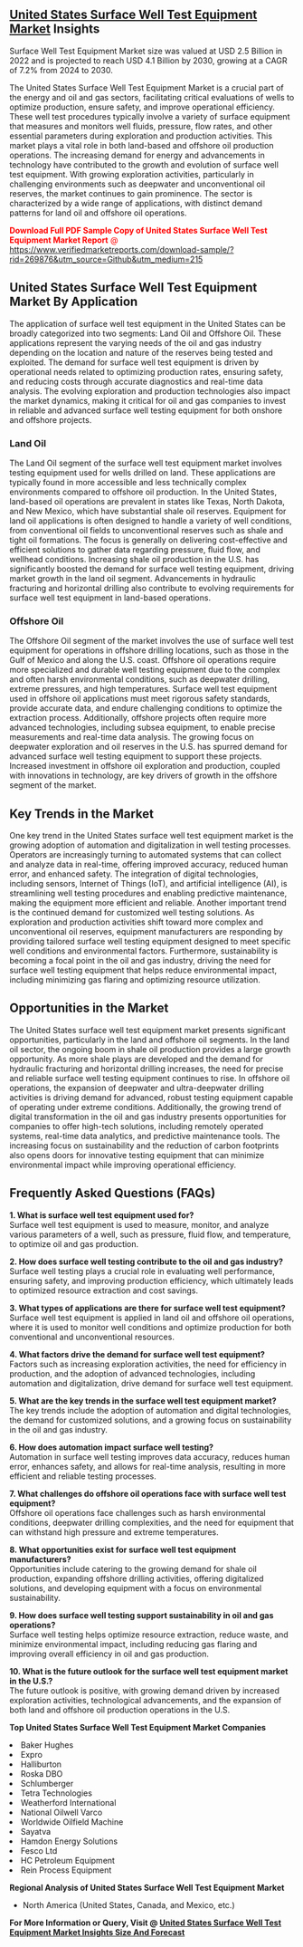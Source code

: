 <h2><a href="https://www.verifiedmarketreports.com/download-sample/?rid=269876&amp;utm_source=Github&amp;utm_medium=215" target="_blank">United States Surface Well Test Equipment Market</a> Insights</h2><p>Surface Well Test Equipment Market size was valued at USD 2.5 Billion in 2022 and is projected to reach USD 4.1 Billion by 2030, growing at a CAGR of 7.2% from 2024 to 2030.</p><p><p>The United States Surface Well Test Equipment Market is a crucial part of the energy and oil and gas sectors, facilitating critical evaluations of wells to optimize production, ensure safety, and improve operational efficiency. These well test procedures typically involve a variety of surface equipment that measures and monitors well fluids, pressure, flow rates, and other essential parameters during exploration and production activities. This market plays a vital role in both land-based and offshore oil production operations. The increasing demand for energy and advancements in technology have contributed to the growth and evolution of surface well test equipment. With growing exploration activities, particularly in challenging environments such as deepwater and unconventional oil reserves, the market continues to gain prominence. The sector is characterized by a wide range of applications, with distinct demand patterns for land oil and offshore oil operations. <p><span class=""><span style="color: #ff0000;"><strong>Download Full PDF Sample Copy of United States Surface Well Test Equipment Market Report</strong> @ </span><a href="https://www.verifiedmarketreports.com/download-sample/?rid=269876&amp;utm_source=Github&amp;utm_medium=215" target="_blank">https://www.verifiedmarketreports.com/download-sample/?rid=269876&amp;utm_source=Github&amp;utm_medium=215</a></span></p></p><h2>United States Surface Well Test Equipment Market By Application</h2><p>The application of surface well test equipment in the United States can be broadly categorized into two segments: Land Oil and Offshore Oil. These applications represent the varying needs of the oil and gas industry depending on the location and nature of the reserves being tested and exploited. The demand for surface well test equipment is driven by operational needs related to optimizing production rates, ensuring safety, and reducing costs through accurate diagnostics and real-time data analysis. The evolving exploration and production technologies also impact the market dynamics, making it critical for oil and gas companies to invest in reliable and advanced surface well testing equipment for both onshore and offshore projects.</p><h3>Land Oil</h3><p>The Land Oil segment of the surface well test equipment market involves testing equipment used for wells drilled on land. These applications are typically found in more accessible and less technically complex environments compared to offshore oil production. In the United States, land-based oil operations are prevalent in states like Texas, North Dakota, and New Mexico, which have substantial shale oil reserves. Equipment for land oil applications is often designed to handle a variety of well conditions, from conventional oil fields to unconventional reserves such as shale and tight oil formations. The focus is generally on delivering cost-effective and efficient solutions to gather data regarding pressure, fluid flow, and wellhead conditions. Increasing shale oil production in the U.S. has significantly boosted the demand for surface well testing equipment, driving market growth in the land oil segment. Advancements in hydraulic fracturing and horizontal drilling also contribute to evolving requirements for surface well test equipment in land-based operations.</p><h3>Offshore Oil</h3><p>The Offshore Oil segment of the market involves the use of surface well test equipment for operations in offshore drilling locations, such as those in the Gulf of Mexico and along the U.S. coast. Offshore oil operations require more specialized and durable well testing equipment due to the complex and often harsh environmental conditions, such as deepwater drilling, extreme pressures, and high temperatures. Surface well test equipment used in offshore oil applications must meet rigorous safety standards, provide accurate data, and endure challenging conditions to optimize the extraction process. Additionally, offshore projects often require more advanced technologies, including subsea equipment, to enable precise measurements and real-time data analysis. The growing focus on deepwater exploration and oil reserves in the U.S. has spurred demand for advanced surface well testing equipment to support these projects. Increased investment in offshore oil exploration and production, coupled with innovations in technology, are key drivers of growth in the offshore segment of the market.</p><h2>Key Trends in the Market</h2><p>One key trend in the United States surface well test equipment market is the growing adoption of automation and digitalization in well testing processes. Operators are increasingly turning to automated systems that can collect and analyze data in real-time, offering improved accuracy, reduced human error, and enhanced safety. The integration of digital technologies, including sensors, Internet of Things (IoT), and artificial intelligence (AI), is streamlining well testing procedures and enabling predictive maintenance, making the equipment more efficient and reliable. Another important trend is the continued demand for customized well testing solutions. As exploration and production activities shift toward more complex and unconventional oil reserves, equipment manufacturers are responding by providing tailored surface well testing equipment designed to meet specific well conditions and environmental factors. Furthermore, sustainability is becoming a focal point in the oil and gas industry, driving the need for surface well testing equipment that helps reduce environmental impact, including minimizing gas flaring and optimizing resource utilization.</p><h2>Opportunities in the Market</h2><p>The United States surface well test equipment market presents significant opportunities, particularly in the land and offshore oil segments. In the land oil sector, the ongoing boom in shale oil production provides a large growth opportunity. As more shale plays are developed and the demand for hydraulic fracturing and horizontal drilling increases, the need for precise and reliable surface well testing equipment continues to rise. In offshore oil operations, the expansion of deepwater and ultra-deepwater drilling activities is driving demand for advanced, robust testing equipment capable of operating under extreme conditions. Additionally, the growing trend of digital transformation in the oil and gas industry presents opportunities for companies to offer high-tech solutions, including remotely operated systems, real-time data analytics, and predictive maintenance tools. The increasing focus on sustainability and the reduction of carbon footprints also opens doors for innovative testing equipment that can minimize environmental impact while improving operational efficiency.</p><h2>Frequently Asked Questions (FAQs)</h2><p><strong>1. What is surface well test equipment used for?</strong><br>Surface well test equipment is used to measure, monitor, and analyze various parameters of a well, such as pressure, fluid flow, and temperature, to optimize oil and gas production.</p><p><strong>2. How does surface well testing contribute to the oil and gas industry?</strong><br>Surface well testing plays a crucial role in evaluating well performance, ensuring safety, and improving production efficiency, which ultimately leads to optimized resource extraction and cost savings.</p><p><strong>3. What types of applications are there for surface well test equipment?</strong><br>Surface well test equipment is applied in land oil and offshore oil operations, where it is used to monitor well conditions and optimize production for both conventional and unconventional resources.</p><p><strong>4. What factors drive the demand for surface well test equipment?</strong><br>Factors such as increasing exploration activities, the need for efficiency in production, and the adoption of advanced technologies, including automation and digitalization, drive demand for surface well test equipment.</p><p><strong>5. What are the key trends in the surface well test equipment market?</strong><br>The key trends include the adoption of automation and digital technologies, the demand for customized solutions, and a growing focus on sustainability in the oil and gas industry.</p><p><strong>6. How does automation impact surface well testing?</strong><br>Automation in surface well testing improves data accuracy, reduces human error, enhances safety, and allows for real-time analysis, resulting in more efficient and reliable testing processes.</p><p><strong>7. What challenges do offshore oil operations face with surface well test equipment?</strong><br>Offshore oil operations face challenges such as harsh environmental conditions, deepwater drilling complexities, and the need for equipment that can withstand high pressure and extreme temperatures.</p><p><strong>8. What opportunities exist for surface well test equipment manufacturers?</strong><br>Opportunities include catering to the growing demand for shale oil production, expanding offshore drilling activities, offering digitalized solutions, and developing equipment with a focus on environmental sustainability.</p><p><strong>9. How does surface well testing support sustainability in oil and gas operations?</strong><br>Surface well testing helps optimize resource extraction, reduce waste, and minimize environmental impact, including reducing gas flaring and improving overall efficiency in oil and gas production.</p><p><strong>10. What is the future outlook for the surface well test equipment market in the U.S.?</strong><br>The future outlook is positive, with growing demand driven by increased exploration activities, technological advancements, and the expansion of both land and offshore oil production operations in the U.S.</p></p><p><strong>Top United States Surface Well Test Equipment Market Companies</strong></p><div data-test-id=""><p><li>Baker Hughes</li><li> Expro</li><li> Halliburton</li><li> Roska DBO</li><li> Schlumberger</li><li> Tetra Technologies</li><li> Weatherford International</li><li> National Oilwell Varco</li><li> Worldwide Oilfield Machine</li><li> Sayatva</li><li> Hamdon Energy Solutions</li><li> Fesco Ltd</li><li> HC Petroleum Equipment</li><li> Rein Process Equipment</li></p><div><strong>Regional Analysis of&nbsp;United States Surface Well Test Equipment Market</strong></div><ul><li dir="ltr"><p dir="ltr">North America&nbsp;(United States, Canada, and Mexico, etc.)</p></li></ul><p><strong>For More Information or Query, Visit @&nbsp;</strong><strong><a href="https://www.verifiedmarketreports.com/product/surface-well-test-equipment-market/?utm_source=Github&amp;utm_medium=215" target="_blank">United States Surface Well Test Equipment Market Insights Size And Forecast</a></strong></p></div>
